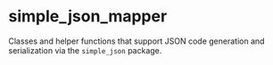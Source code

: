 # simple_json_mapper
Classes and helper functions that support JSON code generation and serialization via the `simple_json` package.